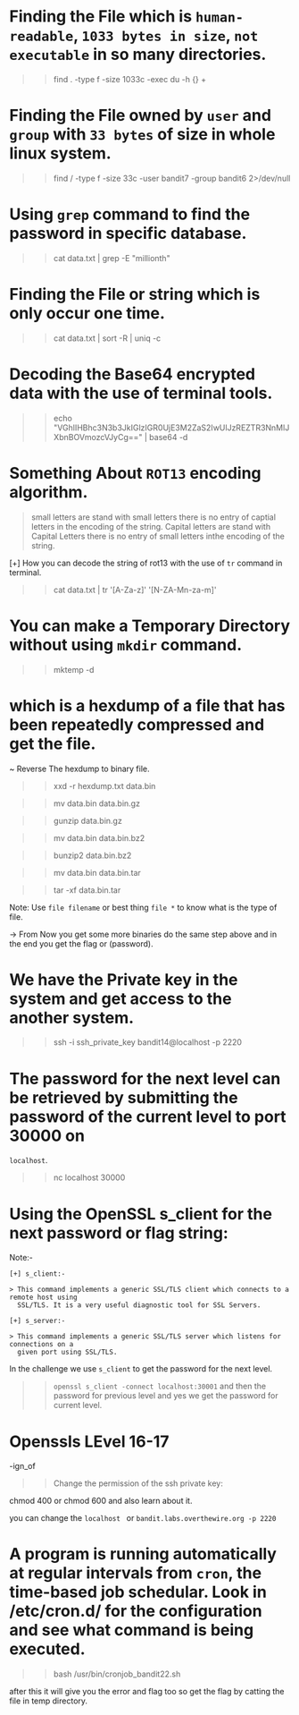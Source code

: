 # Finding the File which is `human-readable`, `1033 bytes in size`, `not executable` in so many directories.
>> find . -type f -size 1033c -exec du -h {} + 

# Finding the File owned by `user` and `group` with `33 bytes` of size in whole linux system.
>>  find / -type f -size 33c -user bandit7 -group bandit6 2>/dev/null

# Using `grep` command to find the password in specific database.
>> cat data.txt | grep -E "millionth"

# Finding the File or string which is only occur one time.
>> cat data.txt | sort -R | uniq -c 

# Decoding the Base64 encrypted data with the use of terminal tools.
>> echo "VGhlIHBhc3N3b3JkIGlzIGR0UjE3M2ZaS2IwUlJzREZTR3NnMlJXbnBOVmozcVJyCg==" | base64 -d

# Something About `ROT13` encoding algorithm.

> small letters are stand with small letters there is no entry of captial letters in the encoding of the string.
> Capital letters are stand with Capital Letters there is no entry of small letters inthe encoding of the string.

[+] How you can decode the string of rot13 with the use of `tr` command in terminal.

>> cat data.txt | tr '[A-Za-z]' '[N-ZA-Mn-za-m]'
 
# You can make a Temporary Directory without using `mkdir` command.
>> mktemp -d 

# which is a hexdump of a file that has been repeatedly compressed and get the file.
~ Reverse The hexdump to binary file.

>> xxd -r hexdump.txt data.bin

>>  mv data.bin data.bin.gz

>> gunzip data.bin.gz

>> mv data.bin data.bin.bz2

>> bunzip2 data.bin.bz2

>> mv data.bin data.bin.tar

>> tar -xf data.bin.tar

Note: Use `file filename` or best thing `file *` to know what is the type of file.

-> From Now you get some more binaries do the same step above and in the end you get the flag or (password).


# We have the Private key in the system and get access to the another system.

>> ssh -i ssh_private_key bandit14@localhost -p 2220

# The password for the next level can be  retrieved by submitting the password of the current level to port 30000 on
  `localhost`.

>> nc localhost 30000


# Using the OpenSSL s_client for the next password or flag string:

Note:-

```
[+] s_client:-

> This command implements a generic SSL/TLS client which connects to a remote host using 
  SSL/TLS. It is a very useful diagnostic tool for SSL Servers.

[+] s_server:-

> This command implements a generic SSL/TLS server which listens for connections on a 
  given port using SSL/TLS.

```

In the challenge we use `s_client` to get the password for the next level.

>> `openssl s_client -connect localhost:30001` and then the password for previous level 
    and yes we get the password for current level.





# Openssls LEvel 16-17
-ign_of


>> Change the permission of the ssh private key:

chmod 400 or chmod 600 and also learn about it.

you can change the `localhost ` or `bandit.labs.overthewire.org -p 2220`


# A program is running automatically at regular intervals from `cron`, the time-based      job schedular. Look in /etc/cron.d/ for the configuration and see what command is        being executed.

>> bash /usr/bin/cronjob_bandit22.sh 

after this it will give you the error and flag too so get the flag by catting the file in
 temp directory.


